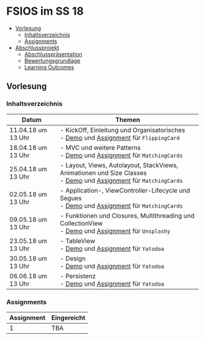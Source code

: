 # FSIOS im SS 18

- [Vorlesung](#vorlesung)
  - [Inhaltsverzeichnis](#inhaltsverzeichnis)
  - [Assignments](#assignments)
- [Abschlussprojekt](#abschlussprojekt)
  - [Abschlusspräsentation](#abschlusspräsentation)
  - [Bewertungsgrundlage](#bewertungsgrundlage)
  - [Learning Outcomes](#learning-outcomes)

## Vorlesung 

### Inhaltsverzeichnis
| Datum  | Themen |
| ------------- | ------------- |
| 11.04.18 um 13 Uhr | - KickOff, Einleitung und Organisatorisches <br /> - [Demo](https://github.com/alexdobry/FSIOS/tree/master/SS18/01_introduction/demo/FlippingCard) und [Assignment](https://github.com/alexdobry/FSIOS/tree/master/SS18/01_introduction/your%20assignment) für `FlippingCard` |
| 18.04.18 um 13 Uhr | - MVC und weitere Patterns <br /> - [Demo](https://github.com/alexdobry/FSIOS/tree/master/SS18/02_mvc/demo/MatchingCards) und [Assignment](https://github.com/alexdobry/FSIOS/tree/master/SS18/02_mvc/your%20assignment) für `MatchingCards` |
| 25.04.18 um 13 Uhr | - Layout, Views, Autolayout, StackViews, Animationen und Size Classes <br /> - [Demo](https://github.com/alexdobry/FSIOS/tree/master/SS18/03_layout&autolayout/demo/MatchingCards) und [Assignment](https://github.com/alexdobry/FSIOS/tree/master/SS18/03_layout&autolayout/your%20assignment) für `MatchingCards` |
| 02.05.18 um 13 Uhr | - Application-, ViewController-Lifecycle und Segues <br /> - [Demo](https://github.com/alexdobry/FSIOS/tree/master/SS18/04_lifecycle&segues/demo/MatchingCards) und [Assignment](https://github.com/alexdobry/FSIOS/tree/master/SS18/04_lifecycle&segues/your%20assignment) für `MatchingCards` |
| 09.05.18 um 13 Uhr | - Funktionen und Closures, Multithreading und CollectionView <br /> - [Demo](https://github.com/alexdobry/FSIOS/tree/master/SS18/05_closures&multithreading&collectionView/demo/Unsplashy) und [Assignment](https://github.com/alexdobry/FSIOS/tree/master/SS18/05_closures&multithreading&collectionView/your%20assignment) für `Unsplashy` |
| 23.05.18 um 13 Uhr | - TableView <br /> - [Demo](https://github.com/alexdobry/FSIOS/tree/master/SS18/06_tableView/demo/Yatodoa) und [Assignment](https://github.com/alexdobry/FSIOS/tree/master/SS18/06_tableView/your%20assignment) für `Yatodoa` |
| 30.05.18 um 13 Uhr | - Design <br /> - [Demo](https://github.com/alexdobry/FSIOS/tree/master/SS18/07_design/demo/Yatodoa) und [Assignment](https://github.com/alexdobry/FSIOS/tree/master/SS18/07_design/your%20assignment) für `Yatodoa` |
| 06.06.18 um 13 Uhr | - Persistenz <br /> - [Demo](https://github.com/alexdobry/FSIOS/tree/master/SS18/08_persistence/demo/Yatodoa) und [Assignment](https://github.com/alexdobry/FSIOS/tree/master/SS18/08_persistence/your%20assignment) für `Yatodoa` |

### Assignments
| Assignment | Eingereicht |
| ------------- | ------------- |
| 1 | TBA |